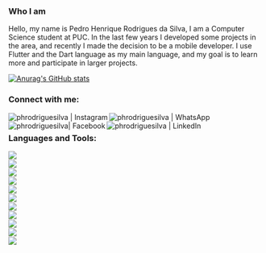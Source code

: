 ### Who I am

Hello, my name is Pedro Henrique Rodrigues da Silva, I am a Computer Science student at PUC. In the last few years I developed some projects in the area, and recently I made the decision to be a mobile developer. I use Flutter and the Dart language as my main language, and my goal is to learn more and participate in larger projects.

[![Anurag's GitHub stats](https://github-readme-stats.vercel.app/api?username=phrodriguesilva)](https://github.com/anuraghazra/github-readme-stats)

### Connect with me:
[<img align="left" alt="phrodriguesilva | Instagram" src="https://img.shields.io/badge/Instagram-E4405F?style=for-the-badge&logo=instagram&logoColor=white" />][instagram]
[<img align="left" alt="phrodriguesilva | WhatsApp" src="https://img.shields.io/badge/WhatsApp-25D366?style=for-the-badge&logo=whatsapp&logoColor=white"/>][whatsapp]
[<img align="left" alt="phrodriguesilva| Facebook" src="https://img.shields.io/badge/Facebook-1877F2?style=for-the-badge&logo=facebook&logoColor=white" />][facebook]
[<img align="left" alt="phrodriguesilva | LinkedIn" src="https://img.shields.io/badge/LinkedIn-0077B5?style=for-the-badge&logo=linkedin&logoColor=white" />][linkedin]


<br />

### Languages and Tools:

<img align="left" src="https://img.shields.io/badge/Dart-0175C2?style=for-the-badge&logo=dart&logoColor=whiteg" /> <br />
<img align="left" src="https://img.shields.io/badge/Flutter-02569B?style=for-the-badge&logo=flutter&logoColor=white" /> <br />
<img align="left" src="https://img.shields.io/badge/Android-3DDC84?style=for-the-badge&logo=android&logoColor=white" /> <br />
<img align="left" src="https://img.shields.io/badge/iOS-000000?style=for-the-badge&logo=ios&logoColor=white" /> <br />
<img align="left" src="https://img.shields.io/badge/firebase-ffca28?style=for-the-badge&logo=firebase&logoColor=black" /> <br />
<img align="left" src="https://img.shields.io/badge/Google%20Analytics-E37400?style=for-the-badge&logo=google%20analytics&logoColor=white" /> <br />
<img align="left" src="https://img.shields.io/badge/Google_Cloud-4285F4?style=for-the-badge&logo=google-cloud&logoColor=white" /> <br />
<img align="left" src="https://img.shields.io/badge/TensorFlow-FF6F00?style=for-the-badge&logo=TensorFlow&logoColor=white" /> <br />
<img align="left" src="https://img.shields.io/badge/Git-F05032?style=for-the-badge&logo=git&logoColor=white" /> <br />
<img align="left" src="https://img.shields.io/badge/Visual_Studio_Code-0078D4?style=for-the-badge&logo=visual%20studio%20code&logoColor=white" /> <br />
<img align="left" src="https://img.shields.io/badge/Fedora-294172?style=for-the-badge&logo=fedora&logoColor=white" /> <br />

	

<br />
<br />

[whatsapp]: https://api.whatsapp.com/send?phone=5521981750496
[facebook]: https://facebook.com/phrodriguesilva
[youtube]: https://www.youtube.com/channel/UCkmRIVauUVxVPrvP4xJeCFg
[instagram]: https://www.instagram.com/pedrohr.silva/
[linkedin]: hhttps://www.linkedin.com/in/pedro-henrique-119a51150/
